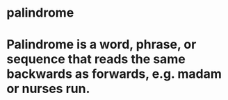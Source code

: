 # palindrome

# Palindrome is a word, phrase, or sequence that reads the same backwards as forwards, e.g. madam or nurses run.
